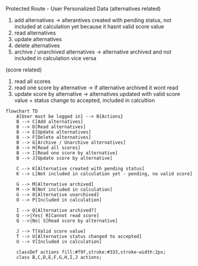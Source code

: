 
Protected Route - User Personalized Data
(alternatives related)
1. add alternatives -> alterantives created with pending status, not included at calculation yet because it hasnt valid score value
2. read alternatives
3. update alternatives
4. delete alternatives
5. archive / unarchived alternatives -> alternative archived and not included in calculation vice versa

(score related)
1. read all scores
2. read one score by alternative -> if alternative archived it wont read
3. update score by alternative -> alternatives updated with valid score value + status change to accepted, included in calcultion

```mermaid
flowchart TD
    A[User must be logged in] --> B{Actions}
    B --> C[Add alternatives]
    B --> D[Read alternatives]
    B --> E[Update alternatives]
    B --> F[Delete alternatives]
    B --> G[Archive / Unarchive alternatives]
    B --> H[Read all scores]
    B --> I[Read one score by alternative]
    B --> J[Update score by alternative]

    C --> K[Alternative created with pending status]
    K --> L[Not included in calculation yet - pending, no valid score]

    G --> M[Alternative archived]
    M --> N[Not included in calculation]
    G --> O[Alternative unarchived]
    O --> P[Included in calculation]

    I --> Q[Alternative archived?]
    Q -->|Yes| R[Cannot read score]
    Q -->|No| S[Read score by alternative]

    J --> T[Valid score value]
    T --> U[Alternative status changed to accepted]
    U --> V[Included in calculation]

    classDef actions fill:#f9f,stroke:#333,stroke-width:2px;
    class B,C,D,E,F,G,H,I,J actions;

```